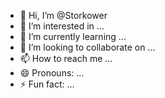 - 👋 Hi, I’m @Storkower
- 👀 I’m interested in ...
- 🌱 I’m currently learning ...
- 💞️ I’m looking to collaborate on ...
- 📫 How to reach me ...
- 😄 Pronouns: ...
- ⚡ Fun fact: ...

<!---
Storkower/Storkower is a ✨ special ✨ repository because its `README.md` (this file) appears on your GitHub profile.
You can click the Preview link to take a look at your changes.
--->
